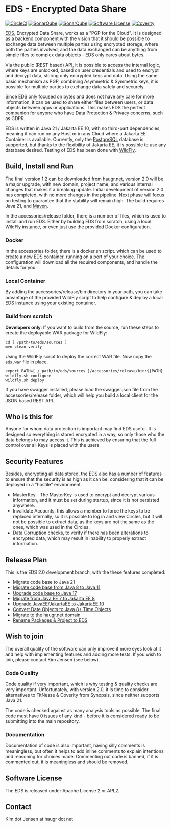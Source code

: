 # EDS - Encrypted Data Share

[![CircleCI](https://circleci.com/gh/HaugrNet/eds.png?style=shield)](https://circleci.com/gh/HaugrNet/eds)
[![SonarQube](https://sonarcloud.io/api/project_badges/measure?project=net.haugr:eds&metric=alert_status)](https://sonarcloud.io/dashboard?id=net.haugr:eds)
[![SonarQube](https://sonarcloud.io/api/project_badges/measure?project=net.haugr:eds&metric=coverage)](https://sonarcloud.io/dashboard?id=net.haugr:eds)
[![Software License](https://img.shields.io/badge/license-Apache+License+2.0-blue.svg)](http://www.apache.org/licenses/LICENSE-2.0)
[![Coverity](https://scan.coverity.com/projects/28136/badge.svg)](https://scan.coverity.com/projects/haugrnet-eds)

[EDS](https://haugr.net/), Encrypted Data Share, works as a "PGP for the
Cloud". It is designed as a backend component with the vision that it should be
possible to exchange data between multiple parties using encrypted storage,
where both the parties involved, and the data exchanged can be anything from
simple files to complex data objects - EDS only cares about bytes.

Via the public (REST based) API, it is possible to access the
internal logic, where keys are unlocked, based on user credentials and used to
encrypt and decrypt data, storing only encrypted keys and data. Using the same
basic mechanism as PGP, combining Asymmetric & Symmetric keys, it is possible
for multiple parties to exchange data safely and securely.

Since EDS only focused on bytes and does not have any care for more information,
it can be used to share either files between users, or data objects between apps
or applications. This makes EDS the perfect companion for anyone who have Data
Protection & Privacy concerns, such as GDPR.

EDS is written in Java 21 / Jakarta EE 10, with no third-part dependencies, meaning
it can run on any Host or in any Cloud where a Jakarta EE Container is
available. Currently, only the [PostgreSQL](https://www.postgresql.org/) database
is supported, but thanks to the flexibility of Jakarta EE, it is possible to use any
database desired. Testing of EDS has been done with [WildFly](http://www.wildfly.org/).

## Build, Install and Run

The final version 1.2 can be downloaded from [haugr.net](https://haugr.net/),
version 2.0 will be a major upgrade, with new domain, project name, and various
internal changes that makes it a breaking update. Initial development of version
2.0 has completed, with no more changes in the pipeline. Next phase will focus on
testing to guarantee that the stability will remain high. The build requires Java 21,
and [Maven](https://maven.apache.org/).

In the accessories/release folder, there is a number of files, which is used to
install and run EDS. Either by building EDS from scratch, using a local WildFly
instance, or even just use the provided Docker configuration.

### Docker

In the accessories folder, there is a docker.sh script. which can be used to
create a new EDS container, running on a port of your choice. The configuration
will download all the required components, and handle the details for you.

### Local Container

By adding the accessories/release/bin directory in your path, you can take
advantage of the provided WildFly script to help configure & deploy a local EDS
instance using your existing container.

### Build from scratch

**Developers only**: If you want to build from the source, run these steps to
create the deployable WAR package for WildFly:

```
cd [ /path/to/eds/sources ]
mvn clean verify
```

Using the WildFly script to deploy the correct WAR file.
Now copy the ```eds.war``` file in place.

```
export PATH=[ / path/to/eds/sources ]/accessories/release/bin:${PATH}
wildfly.sh configure
wildfly.sh deploy
```

If you have swagger installed, please load the swagger.json file from the
accessories/release folder, which will help you build a local client for the
JSON based REST API.

## Who is this for

Anyone for whom data protection is important may find EDS useful. It is designed
so everything is stored encrypted in a way, so only those who the data belongs
to may access it. This is achieved by ensuring that the full control over all
Keys is placed with the users.

## Security Features

Besides, encrypting all data stored, the EDS also has a number of features to
ensure that the security is as high as it can be, considering that it can be
deployed in a "hostile" environment.

* MasterKey - The MasterKey is used to encrypt and decrypt various information,
  and it must be set during startup, since it is not persisted anywhere.
* Invalidate Accounts, this allows a member to force the keys to be replaced
  internally, so it is possible to log in and view Circles, but it will not be
  possible to extract data, as the keys are not the same as the ones, which
  was used in the Circles.
* Data Corruption checks, to verify if there has been alterations to encrypted
  data, which may result in inability to properly extract information.

## Release Plan

This is the EDS 2.0 development branch, with the these features completed:

* Migrate code base to Java 21
* [Migrate code base from Java 8 to Java 11](https://github.com/HaugrNet/eds/issues/71)
* [Upgrade code base to Java 17](https://github.com/HaugrNet/eds/issues/82)
* [Migrate from Java EE 7 to Jakarta EE 8](https://github.com/HaugrNet/eds/issues/70)
* [Upgrade JavaEE/JakartaEE to JakartaEE 10](https://github.com/HaugrNet/eds/issues/81)
* [Convert Date Objects to Java 8+ Time Objects](https://github.com/HaugrNet/eds/issues/69)
* [Migrate to the haugr.net domain](https://github.com/HaugrNet/eds/issues/72)
* [Rename Packages & Project to EDS](https://github.com/HaugrNet/eds/issues/80)

## Wish to join

The overall quality of the software can only improve if more eyes look at it and
help with implementing features and adding more tests. If you wish to join,
please contact Kim Jensen (see below).

### Code Quality

Code quality if very important, which is why testing & quality checks are very
important. Unfortunately, with version 2.0, it is time to consider alternatives
to FitNesse & Coverity from Synopsis, since neither supports Java 21.

The code is checked against as many analysis tools as possible. The final
code must have 0 issues of any kind - before it is considered ready to be
submitting into the main repository.

### Documentation

Documentation of code is also important, having silly comments is meaningless,
but often it helps to add inline comments to explain intentions and reasoning
for choices made. Commenting out code is banned, if it is commented out, it
is meaningless and should be removed.

## Software License

The EDS is released under Apache License 2 or APL2.

## Contact

Kim dot Jensen at haugr dot net
